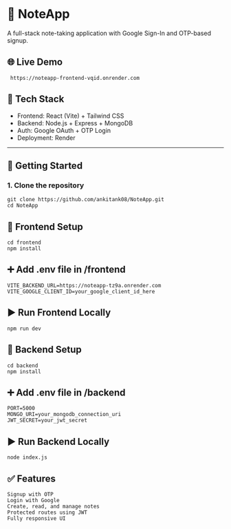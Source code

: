 # 📝 NoteApp

A full-stack note-taking application with Google Sign-In and OTP-based signup.

## 🌐 Live Demo
```
 https://noteapp-frontend-vqid.onrender.com
```

## 🔧 Tech Stack

- Frontend: React (Vite) + Tailwind CSS
- Backend: Node.js + Express + MongoDB
- Auth: Google OAuth + OTP Login
- Deployment: Render

---

## 🚀 Getting Started

### 1. Clone the repository

```
git clone https://github.com/ankitank08/NoteApp.git
cd NoteApp
```

## 🔨 Frontend Setup
```
cd frontend
npm install

```

## ➕ Add .env file in /frontend
```
VITE_BACKEND_URL=https://noteapp-tz9a.onrender.com
VITE_GOOGLE_CLIENT_ID=your_google_client_id_here

```

## ▶️ Run Frontend Locally
```
npm run dev

```

## 🔧 Backend Setup
```
cd backend
npm install

```
## ➕ Add .env file in /backend
```
PORT=5000
MONGO_URI=your_mongodb_connection_uri
JWT_SECRET=your_jwt_secret

```
## ▶️ Run Backend Locally
```
node index.js

```
## ✅ Features
```
Signup with OTP
Login with Google
Create, read, and manage notes
Protected routes using JWT
Fully responsive UI

```

